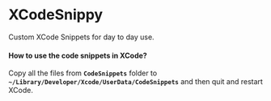 XCodeSnippy
=============

Custom XCode Snippets for day to day use.

#### How to use the code snippets in XCode?

Copy all the files from **`CodeSnippets`** folder to **`~/Library/Developer/Xcode/UserData/CodeSnippets`** and then quit and restart XCode.
